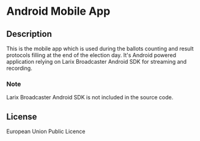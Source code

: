 # Android Mobile App

## Description
This is the mobile app which is used during the ballots counting and result protocols filling at the end of the election day.
It's Android powered application relying on Larix Broadcaster Android SDK for streaming and recording.

### Note
Larix Broadcaster Android SDK is not included in the source code.

## License
European Union Public Licence